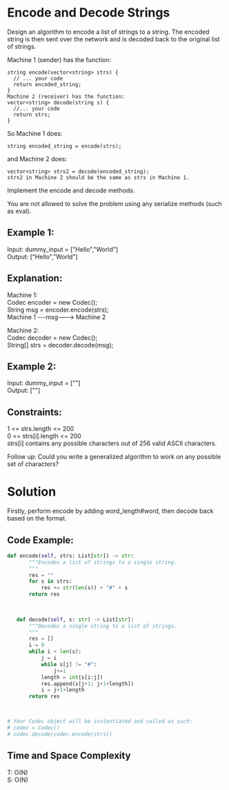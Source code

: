 # Encode and Decode Strings

Design an algorithm to encode a list of strings to a string. The encoded string is then sent over the network and is decoded back to the original list of strings.

Machine 1 (sender) has the function:
```
string encode(vector<string> strs) {
  // ... your code
  return encoded_string;
}
Machine 2 (receiver) has the function:
vector<string> decode(string s) {
  //... your code
  return strs;
}
```

So Machine 1 does:
```
string encoded_string = encode(strs);
```
and Machine 2 does:
```
vector<string> strs2 = decode(encoded_string);
strs2 in Machine 2 should be the same as strs in Machine 1.
```
Implement the encode and decode methods.

You are not allowed to solve the problem using any serialize methods (such as eval).

 

## Example 1:

Input: dummy_input = ["Hello","World"]  
Output: ["Hello","World"]  

## Explanation:  
Machine 1:  
Codec encoder = new Codec();  
String msg = encoder.encode(strs);  
Machine 1 ---msg---> Machine 2  

Machine 2:  
Codec decoder = new Codec();  
String[] strs = decoder.decode(msg);  
  
## Example 2:

Input: dummy_input = [""]  
Output: [""]  
 
## Constraints:

1 <= strs.length <= 200  
0 <= strs[i].length <= 200  
strs[i] contains any possible characters out of 256 valid ASCII characters.  
 

Follow up: Could you write a generalized algorithm to work on any possible set of characters?

# Solution
 Firstly, perform encode by adding word_length#word, then decode back based on the format.
 
 ## Code Example:
 ```python
 def encode(self, strs: List[str]) -> str:
        """Encodes a list of strings to a single string.
        """
        res = ""
        for s in strs:
            res += str(len(s)) + "#" + s
        return res
        
        

    def decode(self, s: str) -> List[str]:
        """Decodes a single string to a list of strings.
        """
        res = []
        i = 0
        while i < len(s):
            j = i
            while s[j] != "#":
                j+=1
            length = int(s[i:j])
            res.append(s[j+1: j+1+length])
            i = j+1+length
        return res
        


# Your Codec object will be instantiated and called as such:
# codec = Codec()
# codec.decode(codec.encode(strs))
```

## Time and Space Complexity
T: O(N)  
S: O(N)  


